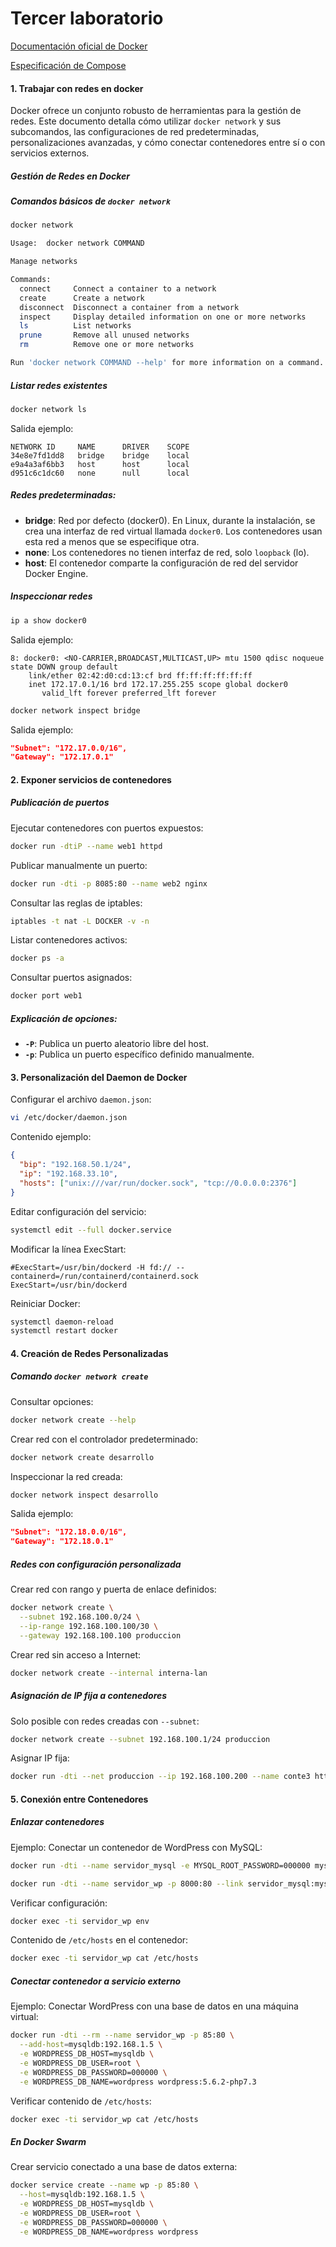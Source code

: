# Tercer laboratorio

[Documentación oficial de Docker](https://docs.docker.com/)

[Especificación de Compose](https://github.com/compose-spec/compose-spec/blob/master/spec.md#extra_hosts)

#### 1. Trabajar con redes en docker

Docker ofrece un conjunto robusto de herramientas para la gestión de redes. Este documento detalla cómo utilizar `docker network` y sus subcomandos, las configuraciones de red predeterminadas, personalizaciones avanzadas, y cómo conectar contenedores entre sí o con servicios externos.

##### Gestión de Redes en Docker

##### Comandos básicos de `docker network`

```bash
docker network

Usage:  docker network COMMAND

Manage networks

Commands:
  connect     Connect a container to a network
  create      Create a network
  disconnect  Disconnect a container from a network
  inspect     Display detailed information on one or more networks
  ls          List networks
  prune       Remove all unused networks
  rm          Remove one or more networks

Run 'docker network COMMAND --help' for more information on a command.
```

##### Listar redes existentes

```bash
docker network ls
```

Salida ejemplo:

```plaintext
NETWORK ID     NAME      DRIVER    SCOPE
34e8e7fd1dd8   bridge    bridge    local
e9a4a3af6bb3   host      host      local
d951c6c1dc60   none      null      local
```

##### Redes predeterminadas:

- **bridge**: Red por defecto (docker0). En Linux, durante la instalación, se crea una interfaz de red virtual llamada `docker0`. Los contenedores usan esta red a menos que se especifique otra.
- **none**: Los contenedores no tienen interfaz de red, solo `loopback` (lo).
- **host**: El contenedor comparte la configuración de red del servidor Docker Engine.

##### Inspeccionar redes

```bash
ip a show docker0
```

Salida ejemplo:

```plaintext
8: docker0: <NO-CARRIER,BROADCAST,MULTICAST,UP> mtu 1500 qdisc noqueue state DOWN group default
    link/ether 02:42:d0:cd:13:cf brd ff:ff:ff:ff:ff:ff
    inet 172.17.0.1/16 brd 172.17.255.255 scope global docker0
       valid_lft forever preferred_lft forever
```

```bash
docker network inspect bridge
```

Salida ejemplo:

```json
"Subnet": "172.17.0.0/16",
"Gateway": "172.17.0.1"
```

#### 2. Exponer servicios de contenedores

##### Publicación de puertos

Ejecutar contenedores con puertos expuestos:

```bash
docker run -dtiP --name web1 httpd
```

Publicar manualmente un puerto:

```bash
docker run -dti -p 8085:80 --name web2 nginx
```

Consultar las reglas de iptables:

```bash
iptables -t nat -L DOCKER -v -n
```

Listar contenedores activos:

```bash
docker ps -a
```

Consultar puertos asignados:

```bash
docker port web1
```

##### Explicación de opciones:

- **`-P`**: Publica un puerto aleatorio libre del host.
- **`-p`**: Publica un puerto específico definido manualmente.

#### 3. Personalización del Daemon de Docker

Configurar el archivo `daemon.json`:

```bash
vi /etc/docker/daemon.json
```

Contenido ejemplo:

```json
{
  "bip": "192.168.50.1/24",
  "ip": "192.168.33.10",
  "hosts": ["unix:///var/run/docker.sock", "tcp://0.0.0.0:2376"]
}
```

Editar configuración del servicio:

```bash
systemctl edit --full docker.service
```

Modificar la línea ExecStart:

```plaintext
#ExecStart=/usr/bin/dockerd -H fd:// --containerd=/run/containerd/containerd.sock
ExecStart=/usr/bin/dockerd
```

Reiniciar Docker:

```bash
systemctl daemon-reload
systemctl restart docker
```

#### 4. Creación de Redes Personalizadas

##### Comando `docker network create`

Consultar opciones:

```bash
docker network create --help
```

Crear red con el controlador predeterminado:

```bash
docker network create desarrollo
```

Inspeccionar la red creada:

```bash
docker network inspect desarrollo
```

Salida ejemplo:

```json
"Subnet": "172.18.0.0/16",
"Gateway": "172.18.0.1"
```

##### Redes con configuración personalizada

Crear red con rango y puerta de enlace definidos:

```bash
docker network create \
  --subnet 192.168.100.0/24 \
  --ip-range 192.168.100.100/30 \
  --gateway 192.168.100.100 produccion
```

Crear red sin acceso a Internet:

```bash
docker network create --internal interna-lan
```

##### Asignación de IP fija a contenedores

Solo posible con redes creadas con `--subnet`:

```bash
docker network create --subnet 192.168.100.1/24 produccion
```

Asignar IP fija:

```bash
docker run -dti --net produccion --ip 192.168.100.200 --name conte3 httpd
```

#### 5. Conexión entre Contenedores

##### Enlazar contenedores

Ejemplo: Conectar un contenedor de WordPress con MySQL:

```bash
docker run -dti --name servidor_mysql -e MYSQL_ROOT_PASSWORD=000000 mysql:5.7

docker run -dti --name servidor_wp -p 8000:80 --link servidor_mysql:mysql wordpress:5.6.2-php7.3
```

Verificar configuración:

```bash
docker exec -ti servidor_wp env
```

Contenido de `/etc/hosts` en el contenedor:

```bash
docker exec -ti servidor_wp cat /etc/hosts
```

##### Conectar contenedor a servicio externo

Ejemplo: Conectar WordPress con una base de datos en una máquina virtual:

```bash
docker run -dti --rm --name servidor_wp -p 85:80 \
  --add-host=mysqldb:192.168.1.5 \
  -e WORDPRESS_DB_HOST=mysqldb \
  -e WORDPRESS_DB_USER=root \
  -e WORDPRESS_DB_PASSWORD=000000 \
  -e WORDPRESS_DB_NAME=wordpress wordpress:5.6.2-php7.3
```

Verificar contenido de `/etc/hosts`:

```bash
docker exec -ti servidor_wp cat /etc/hosts
```

##### En Docker Swarm

Crear servicio conectado a una base de datos externa:

```bash
docker service create --name wp -p 85:80 \
  --host=mysqldb:192.168.1.5 \
  -e WORDPRESS_DB_HOST=mysqldb \
  -e WORDPRESS_DB_USER=root \
  -e WORDPRESS_DB_PASSWORD=000000 \
  -e WORDPRESS_DB_NAME=wordpress wordpress
```
